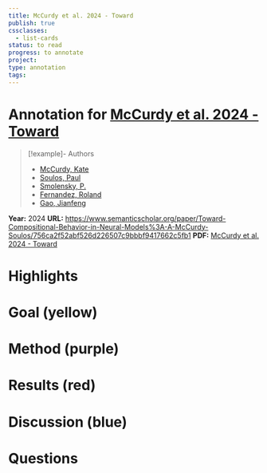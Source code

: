 ```yaml
---
title: McCurdy et al. 2024 - Toward
publish: true
cssclasses:
  - list-cards
status: to read
progress: to annotate
project:
type: annotation
tags:
---
```

# Annotation for [McCurdy et al. 2024 - Toward](Papers/References/McCurdy%20et%20al.%202024%20-%20Toward)

> [!example]- Authors
> - [McCurdy, Kate](Papers/People/McCurdy%20Kate)
> - [Soulos, Paul](Papers/People/Soulos%20Paul)
> - [Smolensky, P.](Papers/People/Smolensky%20P.)
> - [Fernandez, Roland](Papers/People/Fernandez%20Roland)
> - [Gao, Jianfeng](Papers/People/Gao%20Jianfeng)

**Year:** 2024
**URL:** https://www.semanticscholar.org/paper/Toward-Compositional-Behavior-in-Neural-Models%3A-A-McCurdy-Soulos/756ca2f52abf526d226507c9bbbf9417662c5fb1
**PDF:** [McCurdy et al. 2024 - Toward](Papers/PDFs/McCurdy%20et%20al.%202024%20-%20Toward%20Compositional%20Behavior%20in%20Neural%20Models%20A%20Survey%20of%20Current%20Views.pdf)

# Highlights


# Goal (yellow)


# Method (purple)


# Results (red)


# Discussion (blue)


# Questions

